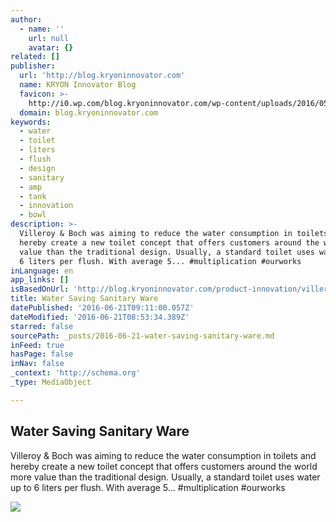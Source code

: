 ```yaml
---
author:
  - name: ''
    url: null
    avatar: {}
related: []
publisher:
  url: 'http://blog.kryoninnovator.com'
  name: KRYON Innovator Blog
  favicon: >-
    http://i0.wp.com/blog.kryoninnovator.com/wp-content/uploads/2016/05/cropped-KRYON_LOGO_Final-02.jpg?fit=192%2C192
  domain: blog.kryoninnovator.com
keywords:
  - water
  - toilet
  - liters
  - flush
  - design
  - sanitary
  - amp
  - tank
  - innovation
  - bowl
description: >-
  Villeroy & Boch was aiming to reduce the water consumption in toilets and
  hereby create a new toilet concept that offers customers around the world more
  value than the traditional design. Usually, a standard toilet uses water up to
  6 liters per flush. With average 5... #multiplication #ourworks
inLanguage: en
app_links: []
isBasedOnUrl: 'http://blog.kryoninnovator.com/product-innovation/villeroy-boch/'
title: Water Saving Sanitary Ware
datePublished: '2016-06-21T09:11:00.057Z'
dateModified: '2016-06-21T08:53:34.389Z'
starred: false
sourcePath: _posts/2016-06-21-water-saving-sanitary-ware.md
inFeed: true
hasPage: false
inNav: false
_context: 'http://schema.org'
_type: MediaObject

---
```

<article style=""><h1>Water Saving Sanitary Ware</h1><p>Villeroy &amp; Boch was aiming to reduce the water consumption in toilets and hereby create a new toilet concept that offers customers around the world more value than the traditional design. Usually, a standard toilet uses water up to 6 liters per flush. With average 5... #multiplication #ourworks</p><img src="http://i1.wp.com/blog.kryoninnovator.com/wp-content/uploads/2016/05/Product_Innovation-VB-Blog.png?resize=600%2C315" /></article>